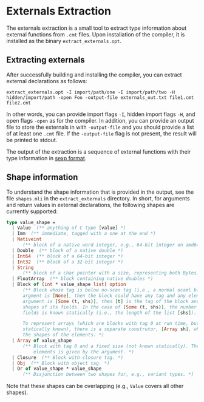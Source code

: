 # Externals Extraction

The externals extraction is a small tool to extract type information about external functions from `.cmt` files.
Upon installation of the compiler, it is installed as the binary `extract_externals.opt`.


## Extracting externals

After successfully building and installing the compiler, you can extract external declarations as follows:

```
extract_externals.opt -I import/path/one -I import/path/two -H hidden/import/path -open Foo -output-file externals_out.txt file1.cmt file2.cmt
```

In other words, you can provide import flags `-I`, hidden import flags `-H`, and open flags `-open` as for the compiler.
In addition, you can provide an output file to store the externals in with `-output-file` and you should provide a list of at least one `.cmt` file. If the `-output-file` flag is not present, the result will be printed to stdout.

The output of the extraction is a sequence of external functions with their type information in [sexp format](https://github.com/janestreet/sexplib).


## Shape information

To understand the shape information that is provided in the output, see the file `shapes.mli` in the `extract_externals` directory. In short, for arguments and return values in external declarations, the following shapes are currently supported:

```ocaml
type value_shape =
  | Value  (** anything of C type [value] *)
  | Imm  (** immediate, tagged with a one at the end *)
  | Nativeint
      (** block of a native word integer, e.g., 64-bit integer on amd64 target *)
  | Double  (** block of a native double *)
  | Int64  (** block of a 64-bit integer *)
  | Int32  (** block of a 32-bit integer *)
  | String
      (** block of a char pointer with a size, representing both Bytes.t and String.t *)
  | FloatArray  (** block containing native doubles *)
  | Block of (int * value_shape list) option
      (** Block whose tag is below no-scan tag (i.e., a normal ocaml block value). If the
      argment is [None], then the block could have any tag and any elements. If the
      argument is [Some (t, shs)], then [t] is the tag of the block and [shs] contains the
      shapes of its fields. In the case of [Some (t, shs)], the number of
      fields is known statically (i.e., the length of the list [shs]).

      To represent arrays (which are blocks with tag 0 at run time, but whose size is not
      statically known), there is a separate construtor, [Array sh], which keeps track of
      the shapes of the elements. *)
  | Array of value_shape
      (** Block with tag 0 and a fixed size (not known statically). The shape of the
          elements is given by the argument. *)
  | Closure  (** Block with closure tag. *)
  | Obj  (** Block with object tag. *)
  | Or of value_shape * value_shape
      (** Disjunction between two shapes for, e.g., variant types. *)
```

Note that these shapes can be overlapping (e.g., `Value` covers all other shapes).
